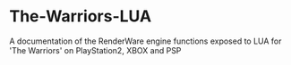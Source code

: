 # The-Warriors-LUA
A documentation of the RenderWare engine functions exposed to LUA for 'The Warriors' on PlayStation2, XBOX and PSP
